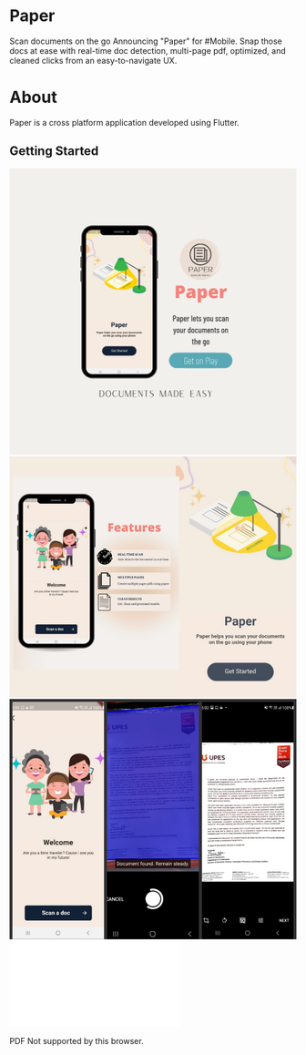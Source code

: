 # Paper
Scan documents on the go
Announcing "Paper" for #Mobile.
Snap those docs at ease with real-time doc detection, multi-page pdf, optimized, and cleaned clicks from an easy-to-navigate UX.
# About
Paper is a cross platform application developed using Flutter.
## Getting Started
<img src="images/paper.png">
<img src="images/papercollage1.png">
<img src="images/papercollage2.png">
<object data="/images/PaperLaunch.pdf" type="application/pdf" width="700px" height="700px">
    <embed src="/images/PaperLaunch.pdf">
        <p>PDF Not supported by this browser.</p>
    </embed>
</object>
